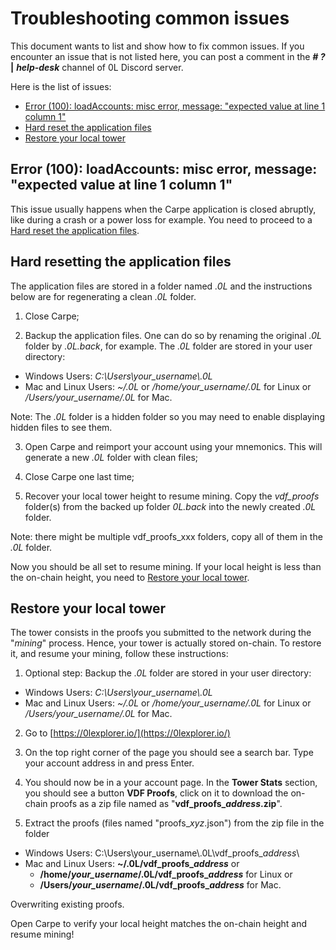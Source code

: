 # Troubleshooting common issues

This document wants to list and show how to fix common issues. If you encounter an issue that is not listed here, you can post a comment in the ***# ?*** **|** ***help-desk*** channel of 0L Discord server.

Here is the list of issues:
- [Error (100): loadAccounts: misc error, message: "expected value at line 1 column 1"](#Error-(100):-loadAccounts:-misc-error,-message:-"expected-value-at-line-1-column-1")
- [Hard reset the application files](#Reset-the-application-files)
- [Restore your local tower](#Restore-your-local-tower)

## Error (100): loadAccounts: misc error, message: "expected value at line 1 column 1"

This issue usually happens when the Carpe application is closed abruptly, like during a crash or a power loss for example. You need to proceed to a [Hard reset the application files](#Reset-the-application-files).

## Hard resetting the application files
The application files are stored in a folder named *.0L* and the instructions below are for regenerating a clean *.0L* folder.

1. Close Carpe;

2. Backup the application files. One can do so by renaming the original *.0L* folder by *.0L.back*, for example. The *.0L* folder are stored in your user directory:
  - Windows Users: *C:\\Users\\your_username\\.0L*
  - Mac and Linux Users: *~/.0L* or */home/your_username/.0L* for Linux or */Users/your_username/.0L* for Mac.

  Note: The *.0L* folder is a hidden folder so you may need to enable displaying hidden files to see them.

3. Open Carpe and reimport your account using your mnemonics. This will generate a new *.0L* folder with clean files;

4. Close Carpe one last time;

5. Recover your local tower height to resume mining. Copy the *vdf_proofs* folder(s) from the backed up folder *0L.back* into the newly created *.0L* folder.

  Note: there might be multiple vdf_proofs_xxx folders, copy all of them in the *.0L* folder.

Now you should be all set to resume mining. If your local height is less than the on-chain height, you need to [Restore your local tower](#Restore-your-local-tower).

## Restore your local tower

The tower consists in the proofs you submitted to the network during the "*mining*" process. Hence, your tower is actually stored on-chain. To restore it, and resume your mining, follow these instructions:

1. Optional step: Backup the *.0L* folder are stored in your user directory:
  - Windows Users: *C:\\Users\\your_username\\.0L*
  - Mac and Linux Users: *~/.0L* or */home/your_username/.0L* for Linux or */Users/your_username/.0L* for Mac.


2. Go to [https://0lexplorer.io/](https://0lexplorer.io/)

2. On the top right corner of the page you should see a search bar. Type your account address in and press Enter.

3. You should now be in a your account page. In the **Tower Stats** section, you should see a button **VDF Proofs**, click on it to download the on-chain proofs as a zip file named as "**vdf_proofs_*address*.zip**".

4. Extract the proofs (files named "proofs_*xyz*.json") from the zip file in the folder
  - Windows Users: C:\\Users\\your_username\\.0L\\vdf_proofs_*address*\\
  - Mac and Linux Users: **~/.0L/vdf_proofs_*address*** or
      - **/home/*your_username*/.0L/vdf_proofs_*address*** for Linux or
      - **/Users/*your_username*/.0L/vdf_proofs_*address*** for Mac.

  Overwriting existing proofs.

Open Carpe to verify your local height matches the on-chain height and resume mining!
